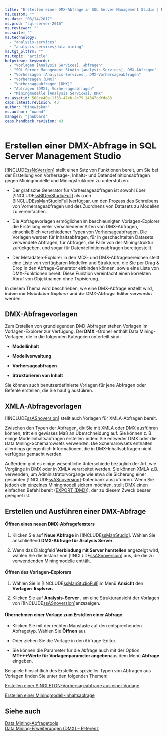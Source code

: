 ```yaml
---
title: "Erstellen einer DMX-Abfrage in SQL Server Management Studio | Microsoft Docs"
ms.custom: ""
ms.date: "03/14/2017"
ms.prod: "sql-server-2016"
ms.reviewer: ""
ms.suite: ""
ms.technology: 
  - "analysis-services"
  - "analysis-services/data-mining"
ms.tgt_pltfrm: ""
ms.topic: "article"
helpviewer_keywords: 
  - "Vorlagen [Analysis Services], Abfragen"
  - "SQL Server Management Studio [Analysis Services], DMX-Abfragen"
  - "Vorhersagen [Analysis Services], DMX-Vorhersageabfragen"
  - "Vorhersagen [DMX]"
  - "Vorhersageabfragen [DMX]"
  - "Abfragen [DMX], Vorhersageabfragen"
  - "Miningmodelle [Analysis Services], DMX"
ms.assetid: 568ce40a-1f53-47eb-8c79-14347cdfde83
caps.latest.revision: 43
author: "Minewiskan"
ms.author: "owend"
manager: "jhubbard"
caps.handback.revision: 43
---
```

# Erstellen einer DMX-Abfrage in SQL Server Management Studio
  [!INCLUDE[ssNoVersion](../../includes/ssnoversion-md.md)] stellt einen Satz von Funktionen bereit, um Sie bei der Erstellung von Vorhersage-, Inhalts- und Datendefinitionsabfragen gegen Miningmodelle und Miningstrukturen zu unterstützen.  
  
-   Der grafische Generator für Vorhersageabfragen ist sowohl über [!INCLUDE[ssBIDevStudioFull](../../includes/ssbidevstudiofull-md.md)] als auch [!INCLUDE[ssManStudioFull](../../includes/ssmanstudiofull-md.md)]verfügbar, um den Prozess des Schreibens von Vorhersageabfragen und des Zuordnens von Datasets zu Modellen zu vereinfachen.  
  
-   Die Abfragevorlagen ermöglichen im beschleunigten Vorlagen-Explorer die Erstellung vieler verschiedener Arten von DMX-Abfragen, einschließlich verschiedener Typen von Vorhersageabfragen. Die Vorlagen werden für Inhaltsabfragen, für in geschachtelten Datasets verwendete Abfragen, für Abfragen, die Fälle von der Miningstruktur zurückgeben, und sogar für Datendefinitionsabfragen bereitgestellt.  
  
-   Der Metadaten-Explorer in den MDX- und DMX-Abfragebereichen stellt eine Liste von verfügbaren Modellen und Strukturen, die Sie per Drag & Drop in den Abfrage-Generator einbinden können, sowie eine Liste von DMX-Funktionen bereit. Diese Funktion vereinfacht einen korrekten Abruf von Objektnamen ohne Typisierung.  
  
 In diesem Thema wird beschrieben, wie eine DMX-Abfrage erstellt wird, indem der Metadaten-Explorer und der DMX-Abfrage-Editor verwendet werden.  
  
##  <a name="BKMK_Templates"></a> DMX-Abfragevorlagen  
 Zum Erstellen von grundlegenden DMX-Abfragen stehen Vorlagen im Vorlagen-Explorer zur Verfügung. Der **DMX** -Ordner enthält Data Mining-Vorlagen, die in die folgenden Kategorien unterteilt sind:  
  
-   **Modellinhalt**  
  
-   **Modellverwaltung**  
  
-   **Vorhersageabfragen**  
  
-   **Strukturieren von Inhalt**  
  
 Sie können auch benutzerdefinierte Vorlagen für jene Abfragen oder Befehle erstellen, die Sie häufig ausführen.  
  
## XMLA-Abfragevorlagen  
 [!INCLUDE[ssASnoversion](../../includes/ssasnoversion-md.md)] stellt auch Vorlagen für XMLA-Abfragen bereit.  
  
 Zwischen den Typen der Abfragen, die Sie mit XMLA oder DMX ausführen können, tritt ein gewisses Maß an Überschneidung auf. Sie können z. B. einige Modellinhaltsabfragen erstellen, indem Sie entweder DMX oder die Data Mining-Schemarowsets verwenden. Die Schemarowsets enthalten allerdings gelegentlich Informationen, die in DMX-Inhaltsabfragen nicht verfügbar gemacht werden.  
  
 Außerdem gibt es einige wesentliche Unterschiede bezüglich der Art, wie Vorgänge in DMX oder in XMLA verarbeitet werden. Sie können XMLA z.B. verwenden, um Administratorvorgänge wie etwa die Sicherung einer gesamten [!INCLUDE[ssASnoversion](../../includes/ssasnoversion-md.md)]-Datenbank auszuführen. Wenn Sie jedoch ein einzelnes Miningmodell sichern möchten, stellt DMX einen einfachen Befehl bereit ([EXPORT &#40;DMX&#41;](../../dmx/export-dmx.md)), der zu diesem Zweck besser geeignet ist.  
  
##  <a name="BKMK_Building_Queries"></a> Erstellen und Ausführen einer DMX-Abfrage  
  
#### Öffnen eines neuen DMX-Abfragefensters  
  
1.  Klicken Sie auf **Neue Abfrage** in [!INCLUDE[ssManStudio](../../includes/ssmanstudio-md.md)]. Wählen Sie anschließend **DMX-Abfrage für Analysis Server**.  
  
2.  Wenn das Dialogfeld **Verbindung mit Server herstellen** angezeigt wird, wählen Sie die Instanz von [!INCLUDE[ssASnoversion](../../includes/ssasnoversion-md.md)] aus, die die zu verwendenden Miningmodelle enthält.  
  
#### Öffnen des Vorlagen-Explorers  
  
1.  Wählen Sie in [!INCLUDE[ssManStudioFull](../../includes/ssmanstudiofull-md.md)]im Menü **Ansicht** den **Vorlagen-Explorer**.  
  
2.  Klicken Sie auf **Analysis-Server** , um eine Strukturansicht der Vorlagen von [!INCLUDE[ssASnoversion](../../includes/ssasnoversion-md.md)]anzuzeigen.  
  
#### Übernehmen einer Vorlage zum Erstellen einer Abfrage  
  
-   Klicken Sie mit der rechten Maustaste auf den entsprechenden Abfragetyp. Wählen Sie **Öffnen** aus.  
  
-   Oder ziehen Sie die Vorlage in den Abfrage-Editor.  
  
-   Sie können die Parameter für die Abfrage auch mit der Option **MT+++Werte für Vorlagenparameter angeben**aus dem Menü **Abfrage** eingeben.  
  
 Beispiele hinsichtlich des Erstellens spezieller Typen von Abfragen aus Vorlagen finden Sie unter den folgenden Themen:  
  
 [Erstellen einer SINGLETON-Vorhersageabfrage aus einer Vorlage](../../analysis-services/data-mining/create-a-singleton-prediction-query-from-a-template.md)  
  
 [Erstellen einer Miningmodell-Inhaltsabfrage](../../analysis-services/data-mining/create-a-content-query-on-a-mining-model.md)  
  
## Siehe auch  
 [Data Mining-Abfragetools](../../analysis-services/data-mining/data-mining-query-tools.md)   
 [Data Mining-Erweiterungen &#40;DMX&#41; – Referenz](../../dmx/data-mining-extensions-dmx-reference.md)  
  
  